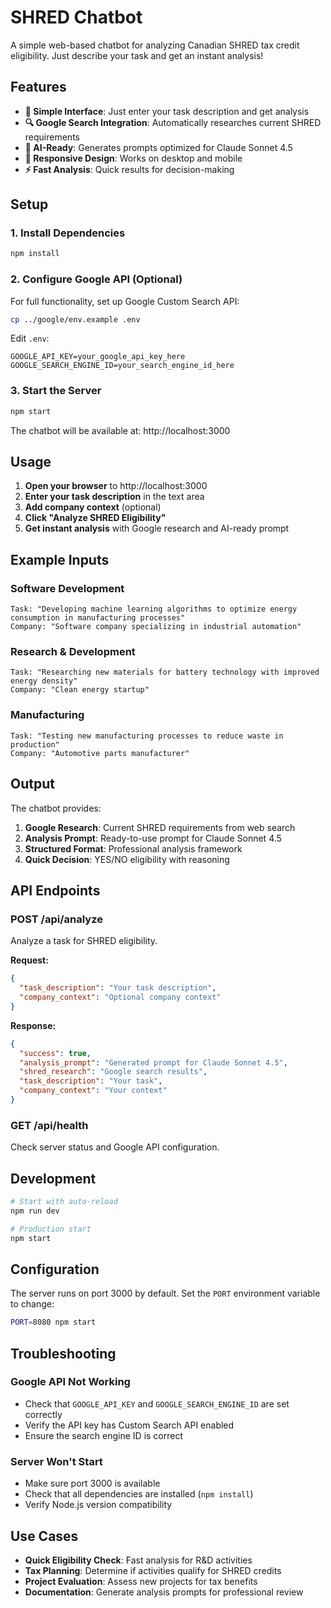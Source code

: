 # SHRED Chatbot

A simple web-based chatbot for analyzing Canadian SHRED tax credit eligibility. Just describe your task and get an instant analysis!

## Features

- **🎯 Simple Interface**: Just enter your task description and get analysis
- **🔍 Google Search Integration**: Automatically researches current SHRED requirements
- **🤖 AI-Ready**: Generates prompts optimized for Claude Sonnet 4.5
- **📱 Responsive Design**: Works on desktop and mobile
- **⚡ Fast Analysis**: Quick results for decision-making

## Setup

### 1. Install Dependencies

```bash
npm install
```

### 2. Configure Google API (Optional)

For full functionality, set up Google Custom Search API:

```bash
cp ../google/env.example .env
```

Edit `.env`:
```
GOOGLE_API_KEY=your_google_api_key_here
GOOGLE_SEARCH_ENGINE_ID=your_search_engine_id_here
```

### 3. Start the Server

```bash
npm start
```

The chatbot will be available at: http://localhost:3000

## Usage

1. **Open your browser** to http://localhost:3000
2. **Enter your task description** in the text area
3. **Add company context** (optional)
4. **Click "Analyze SHRED Eligibility"**
5. **Get instant analysis** with Google research and AI-ready prompt

## Example Inputs

### Software Development
```
Task: "Developing machine learning algorithms to optimize energy consumption in manufacturing processes"
Company: "Software company specializing in industrial automation"
```

### Research & Development
```
Task: "Researching new materials for battery technology with improved energy density"
Company: "Clean energy startup"
```

### Manufacturing
```
Task: "Testing new manufacturing processes to reduce waste in production"
Company: "Automotive parts manufacturer"
```

## Output

The chatbot provides:

1. **Google Research**: Current SHRED requirements from web search
2. **Analysis Prompt**: Ready-to-use prompt for Claude Sonnet 4.5
3. **Structured Format**: Professional analysis framework
4. **Quick Decision**: YES/NO eligibility with reasoning

## API Endpoints

### POST /api/analyze
Analyze a task for SHRED eligibility.

**Request:**
```json
{
  "task_description": "Your task description",
  "company_context": "Optional company context"
}
```

**Response:**
```json
{
  "success": true,
  "analysis_prompt": "Generated prompt for Claude Sonnet 4.5",
  "shred_research": "Google search results",
  "task_description": "Your task",
  "company_context": "Your context"
}
```

### GET /api/health
Check server status and Google API configuration.

## Development

```bash
# Start with auto-reload
npm run dev

# Production start
npm start
```

## Configuration

The server runs on port 3000 by default. Set the `PORT` environment variable to change:

```bash
PORT=8080 npm start
```

## Troubleshooting

### Google API Not Working
- Check that `GOOGLE_API_KEY` and `GOOGLE_SEARCH_ENGINE_ID` are set correctly
- Verify the API key has Custom Search API enabled
- Ensure the search engine ID is correct

### Server Won't Start
- Make sure port 3000 is available
- Check that all dependencies are installed (`npm install`)
- Verify Node.js version compatibility

## Use Cases

- **Quick Eligibility Check**: Fast analysis for R&D activities
- **Tax Planning**: Determine if activities qualify for SHRED credits
- **Project Evaluation**: Assess new projects for tax benefits
- **Documentation**: Generate analysis prompts for professional review
